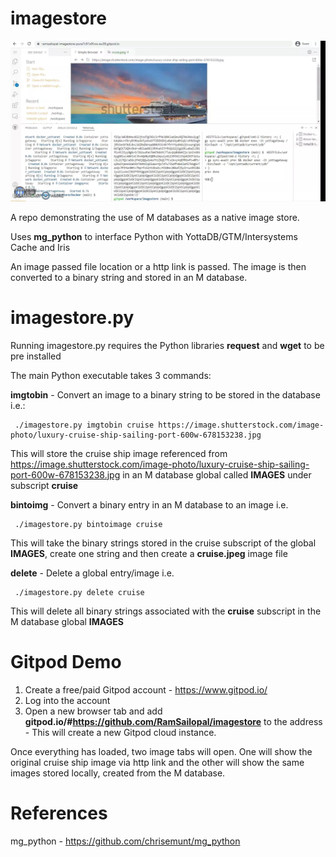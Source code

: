 # imagestore

![Alt text](imagestore.webp?raw=true "Gitpod View")

A repo demonstrating the use of M databases as a native image store.

Uses **mg_python** to interface Python with YottaDB/GTM/Intersystems Cache and Iris

An image passed file location or a http link is passed. The image is then converted to a binary string and stored in an M database.

# imagestore.py

Running imagestore.py requires the Python libraries **request** and **wget** to be pre installed

The main Python executable takes 3 commands:

**imgtobin** - Convert an image to a binary string to be stored in the database i.e.:

     ./imagestore.py imgtobin cruise https://image.shutterstock.com/image-photo/luxury-cruise-ship-sailing-port-600w-678153238.jpg
     
This will store the cruise ship image referenced from https://image.shutterstock.com/image-photo/luxury-cruise-ship-sailing-port-600w-678153238.jpg in an M database global called **IMAGES** under subscript **cruise**

**bintoimg** - Convert a binary entry in an M database to an image i.e.

     ./imagestore.py bintoimage cruise
     
This will take the binary strings stored in the cruise subscript of the global **IMAGES**, create one string and then create a **cruise.jpeg** image file

**delete** - Delete a global entry/image i.e.

     ./imagestore.py delete cruise
     
This will delete all binary strings associated with the **cruise** subscript in the M database global **IMAGES**

# Gitpod Demo
 
1) Create a free/paid Gitpod account - https://www.gitpod.io/
2) Log into the account
3) Open a new browser tab and add **gitpod.io/#https://github.com/RamSailopal/imagestore** to the address - This will create a new Gitpod cloud instance.

Once everything has loaded, two image tabs will open. One will show the original cruise ship image via http link and the other will show the same images stored locally, created from the M database.

# References

mg_python - https://github.com/chrisemunt/mg_python

